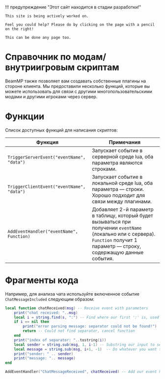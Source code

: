 !!! предупреждение "Этот сайт находится в стадии разработки!"

```
This site is being actively worked on.

Feel you could help? Please do by clicking on the page with a pencil on the right!

This can be done any page too.
```

# Справочник по модам/внутриигровым скриптам

BeamMP также позволяет вам создавать собственные плагины на стороне клиента. Мы предоставили несколько функций, которые вы можете использовать для связи с другими многопользовательскими модами и другими игроками через сервер.

# Функции

Список доступных функций для написания скриптов:

Функция | Примечания
--- | ---
`TriggerServerEvent("eventName", "data")` | Запускает событие в серверной среде lua, оба параметра являются строками.
`TriggerClientEvent("eventName", "data")` | Запускает событие в локальной среде lua, оба параметра — строки. Хорошо подходит для связи между плагинами.
`AddEventHandler("eventName", Function)` | Добавляет 2-й параметр в таблицу, который будет вызываться при получении `eventName` (локально или с сервера). `Function` получит 1 параметр — строку, содержащую данные события.

# Фрагменты кода

Например, для анализа чата используйте включенное событие `ChatMessageIncluded` следующим образом:

```lua
local function chatReceived(msg) -- Receive event with parameters
    print("chat received: "..msg)
    local i = string.find(s, ":") -- Find where our first ':' is, used to separate the sender and message
    if i == nil then
        print("error parsing message: separator could not be found!")
        return -- Could not find separator, cancel function
    end
    print("index of separator: "..tostring(i))
    local sender = string.sub(msg, 1, i-1) -- Substring our input to separate its 2 parts
    local message = string.sub(msg, i+1, -1)  -- Do whatever you want to with the message
    print("sender: " .. sender)
    print("message: ".. message)
end

AddEventHandler("ChatMessageReceived", chatReceived) -- Add our event handler to the list managed by BeamMP
```
